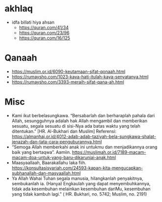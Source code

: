 # akhlaq

* idfa billati hiya ahsan 
  * https://quran.com/41/34
  * https://quran.com/23/96
  * https://quran.com/16/125

# Qanaah
* https://muslim.or.id/6090-keutamaan-sifat-qonaah.html
* https://rumaysho.com/1023-kaya-hati-itulah-kaya-senyatanya.html
* https://rumaysho.com/3393-meraih-sifat-qana-ah.html

# Misc
* Kami ikut berbelasungkawa.
“Bersabarlah dan berharaplah pahala dari Allah, sesungguhnya adalah hak Allah mengambil dan memberikan sesuatu, segala sesuatu di sisi-Nya ada batas waktu yang telah ditentukan.” [HR. Al-Bukhari dan Muslim]
Referensi: https://almanhaj.or.id/4012-adab-adab-taziyah-bela-sungkawa-shalat-jenazah-dan-tata-cara-penguburannya.html
* “Semoga Allah memberkahi anak ini untukmu dan menjadikannya orang baik yang bertaqwa”. Aamiin.
https://muslimah.or.id/7189-macam-macam-doa-untuk-yang-baru-dikaruniai-anak.html
* Maasyaallaah, Baarakallahu laka fiih.
https://konsultasisyariah.com/24593-kapan-kita-mengucapkan-subhanallah-dan-masyaallah.html
* Ya Allah Wahai Tuhan segala manusia, hilangkanlah penyakitnya, sembukanlah ia. (Hanya) Engkaulah yang dapat menyembuhkannya, tidak ada kesembuhan melainkan kesembuhan dariMu, kesembuhan yang tidak kambuh lagi.” ( HR. Bukhari, no. 5742; Muslim, no. 2191)

